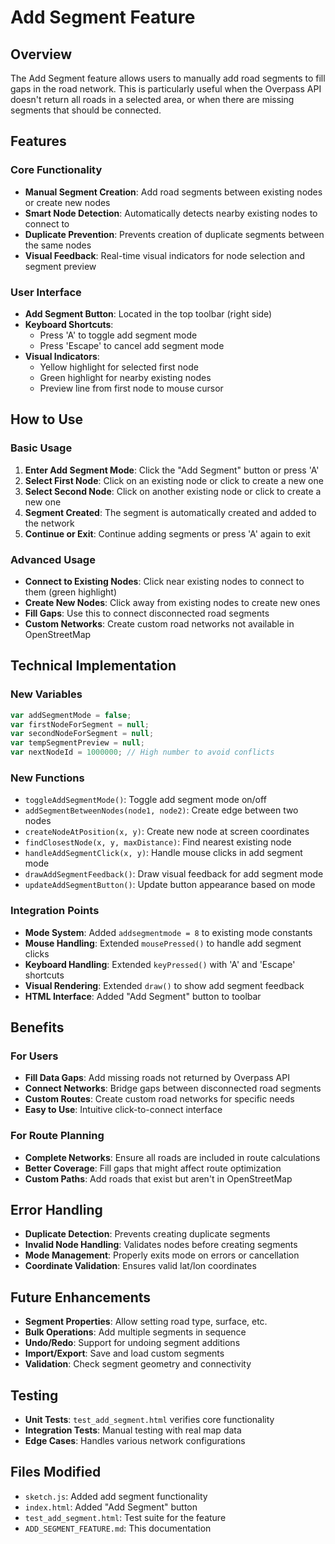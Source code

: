 # Add Segment Feature

## Overview
The Add Segment feature allows users to manually add road segments to fill gaps in the road network. This is particularly useful when the Overpass API doesn't return all roads in a selected area, or when there are missing segments that should be connected.

## Features

### Core Functionality
- **Manual Segment Creation**: Add road segments between existing nodes or create new nodes
- **Smart Node Detection**: Automatically detects nearby existing nodes to connect to
- **Duplicate Prevention**: Prevents creation of duplicate segments between the same nodes
- **Visual Feedback**: Real-time visual indicators for node selection and segment preview

### User Interface
- **Add Segment Button**: Located in the top toolbar (right side)
- **Keyboard Shortcuts**: 
  - Press 'A' to toggle add segment mode
  - Press 'Escape' to cancel add segment mode
- **Visual Indicators**:
  - Yellow highlight for selected first node
  - Green highlight for nearby existing nodes
  - Preview line from first node to mouse cursor

## How to Use

### Basic Usage
1. **Enter Add Segment Mode**: Click the "Add Segment" button or press 'A'
2. **Select First Node**: Click on an existing node or click to create a new one
3. **Select Second Node**: Click on another existing node or click to create a new one
4. **Segment Created**: The segment is automatically created and added to the network
5. **Continue or Exit**: Continue adding segments or press 'A' again to exit

### Advanced Usage
- **Connect to Existing Nodes**: Click near existing nodes to connect to them (green highlight)
- **Create New Nodes**: Click away from existing nodes to create new ones
- **Fill Gaps**: Use this to connect disconnected road segments
- **Custom Networks**: Create custom road networks not available in OpenStreetMap

## Technical Implementation

### New Variables
```javascript
var addSegmentMode = false;
var firstNodeForSegment = null;
var secondNodeForSegment = null;
var tempSegmentPreview = null;
var nextNodeId = 1000000; // High number to avoid conflicts
```

### New Functions
- `toggleAddSegmentMode()`: Toggle add segment mode on/off
- `addSegmentBetweenNodes(node1, node2)`: Create edge between two nodes
- `createNodeAtPosition(x, y)`: Create new node at screen coordinates
- `findClosestNode(x, y, maxDistance)`: Find nearest existing node
- `handleAddSegmentClick(x, y)`: Handle mouse clicks in add segment mode
- `drawAddSegmentFeedback()`: Draw visual feedback for add segment mode
- `updateAddSegmentButton()`: Update button appearance based on mode

### Integration Points
- **Mode System**: Added `addsegmentmode = 8` to existing mode constants
- **Mouse Handling**: Extended `mousePressed()` to handle add segment clicks
- **Keyboard Handling**: Extended `keyPressed()` with 'A' and 'Escape' shortcuts
- **Visual Rendering**: Extended `draw()` to show add segment feedback
- **HTML Interface**: Added "Add Segment" button to toolbar

## Benefits

### For Users
- **Fill Data Gaps**: Add missing roads not returned by Overpass API
- **Connect Networks**: Bridge gaps between disconnected road segments
- **Custom Routes**: Create custom road networks for specific needs
- **Easy to Use**: Intuitive click-to-connect interface

### For Route Planning
- **Complete Networks**: Ensure all roads are included in route calculations
- **Better Coverage**: Fill gaps that might affect route optimization
- **Custom Paths**: Add roads that exist but aren't in OpenStreetMap

## Error Handling
- **Duplicate Detection**: Prevents creating duplicate segments
- **Invalid Node Handling**: Validates nodes before creating segments
- **Mode Management**: Properly exits mode on errors or cancellation
- **Coordinate Validation**: Ensures valid lat/lon coordinates

## Future Enhancements
- **Segment Properties**: Allow setting road type, surface, etc.
- **Bulk Operations**: Add multiple segments in sequence
- **Undo/Redo**: Support for undoing segment additions
- **Import/Export**: Save and load custom segments
- **Validation**: Check segment geometry and connectivity

## Testing
- **Unit Tests**: `test_add_segment.html` verifies core functionality
- **Integration Tests**: Manual testing with real map data
- **Edge Cases**: Handles various network configurations

## Files Modified
- `sketch.js`: Added add segment functionality
- `index.html`: Added "Add Segment" button
- `test_add_segment.html`: Test suite for the feature
- `ADD_SEGMENT_FEATURE.md`: This documentation 